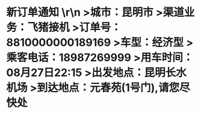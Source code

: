  
# 新订单通知 \r\n >__城市__：昆明市  >__渠道业务__：飞猪接机  >__订单号__：8810000000189169  >__车型__：经济型  >__乘客电话__：18987269999  >__用车时间__：08月27日22:15  >__出发地点__：昆明长水机场  >__到达地点__：元春苑(1号门),请您尽快处
